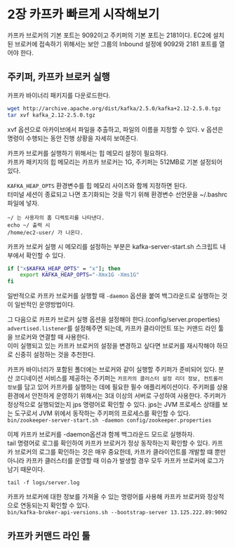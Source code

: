 # 2장 카프카 빠르게 시작해보기
카프카 브로커의 기본 포트는 9092이고 주키퍼의 기본 포트는 2181이다. EC2에 설치된 브로커에 접속하기 위해서는 보안 그룹의 Inbound 설정에 9092와 2181 포트를 열어야 한다.  
  
## 주키퍼, 카프카 브로커 실행
카프카 바이너리 패키지를 다운로드한다.  
```bash
wget http://archive.apache.org/dist/kafka/2.5.0/kafka+2.12-2.5.0.tgz
tar xvf kafka_2.12-2.5.0.tgz
```
xvf 옵션으로 아카이브에서 파일을 추출하고, 파일의 이름을 지정할 수 있다. v 옵션은 명령이 수행되는 동안 진행 상황을 자세히 보여준다.  
  
카프카 브로커를 실행하기 위해서는 힙 메모리 설정이 필요하다.  
카프카 패키지의 힙 메모리는 카프카 브로커는 1G, 주키퍼는 512MB로 기본 설정되어 있다.

`KAFKA_HEAP_OPTS` 환경변수를 힙 메모리 사이즈와 함께 지정하면 된다.  
터미널 세션이 종료되고 나면 초기화되는 것을 막기 위해 환경변수 선언문을 ~/.bashrc 파일에 넣자.  
```text
~/ 는 사용자의 홈 디렉토리를 나타낸다.
echo ~/ 출력 시 
/home/ec2-user/ 가 나온다.
```
카프카 브로커 실행 시 메모리를 설정하는 부분은 kafka-server-start.sh 스크립트 내부에서 확인할 수 있다.  
```bash
if ["x$KAFKA_HEAP_OPTS" = "x"]; then
    export KAFKA_HEAP_OPTS="-Xmx1G -Xms1G"
fi
```
일반적으로 카프카 브로커를 실행할 때 `-daemon` 옵션을 붙여 백그라운드로 실행하는 것이 일반적인 운영방법이다.  
  
그 다음으로 카프카 브로커 실행 옵션을 설정해야 한다.(config/server.properties)  
`advertised.listener`를 설정해주면 되는데, 카프카 클라이언트 또는 커맨드 라인 툴을 브로커와 연결할 때 사용한다.  
이미 실행되고 있는 카프카 브로커의 설정을 변경하고 싶다면 브로커를 재시작해야 하므로 신중히 설정하는 것을 추천한다.  
  
카프카 바이너리가 포함된 폴더에는 브로커와 같이 실행할 주키퍼가 준비되어 있다. 분산 코디네이션 서비스를 제공하는 주키퍼는 `카프카의 클러스터 설정 리더 정보, 컨트롤러 정보`를 담고 있어 카프카를 실행하는 데에 필요한 필수 애플리케이션이다. 주키퍼를 상용환경에서 안전하게 운영하기 위해서는 3대 이상의 서버로 구성하여 사용한다. 주키퍼가 정상적으로 실행되었는지 jps 명령어로 확인할 수 있다. jps는 JVM 프로세스 상태를 보는 도구로서 JVM 위에서 동작하는 주키퍼의 프로세스를 확인할 수 있다.  
`bin/zookeeper-server-start.sh -daemon config/zookeeper.properties`
  
이제 카프카 브로커를 -daemon옵션과 함께 백그라운드 모드로 실행하자.  
tail 명령어로 로그를 확인하여 카프카 브로커가 정상 동작하는지 확인할 수 있다. 카프카 브로커의 로그를 확인하는 것은 매우 중요한데, 카프카 클라이언트를 개발할 떄 뿐만 아니라 카프카 클러스터를 운영할 때 이슈가 발생할 경우 모두 카프카 브로커에 로그가 남기 때문이다.  
  
`tail -f logs/server.log`
  
카프카 브로커에 대한 정보를 가져올 수 있는 명령어를 사용해 카프카 브로커와 정상적으로 연동되는지 확인할 수 있다.  
`bin/kafka-broker-api-versions.sh --bootstrap-server 13.125.222.89:9092`
## 카프카 커맨드 라인 툴
